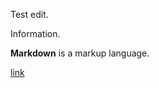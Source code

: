 Test edit.

Information.

**Markdown** is a markup language.

[link](https://github.com/7yl4r/tewsttest)
